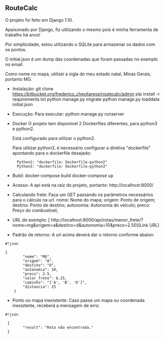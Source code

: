 ## **RouteCalc** ##

O projeto foi feito em Django 1.10.

Apaixonado por Django, fiz utilizando o mesmo pois é minha ferramenta de trabalho há anos!

Por simplicidade, estou utilizando o SQLite para armazenar os dados com os pontos.

O initial.json é um dump das coordenadas que foram passadas no exemplo no email.

Como nome no mapa, utilizei a sigla do meu estado natal, Minas Gerais, portanto MG.


* Instalação:
    git clone https://bitbucket.org/frederico_chevitarese/routecalc/admin
    pip install -r requirements.txt
    python manage.py migrate
    python manage.py loaddata initial.json


* Execução:
    Para executar: python manage.py runserver


* Docker
    O projeto tem disponível 2 Dockerfiles diferentes, para python3 e python2.

    Está configurado para utilizar o python2.

    Para utilizar python3, é necessário configurar a diretiva "dockerfile" apontando para o dockerfile desejado:

        Python2: "dockerfile: Dockerfile-python2"
        Python3: "dockerfile: Dockerfile-python3"


* Build:
    docker-compose build
    docker-compose up


* Acesso:
    A api está na raiz do projeto, portanto:
    http://localhost:8000/


* Calculando frete:
    Faça um GET passando os parâmetros necessários para o cálculo na url.
    nome: Nome do mapa;
    origem: Ponto de origem;
    destino: Ponto de destino;
    autonomia: Autonomia do veículo;
    preco: Preço do combustível;


* URL de exemplo:
   [ http://localhost:8000/api/rotas/menor_frete/?nome=mg&origem=a&destino=d&autonomia=10&preco=2.50](Link URL)



* Padrão de retorno:
    A url acima deverá dar o retorno conforme abaixo:
    
```
#!json

{
        "nome": "MG",
        "origem": "A",
        "destino": "D",
        "autonomia": 10,
        "preco": 2.5,
        "valor_frete": 6.25,
        "caminho": "['A', 'B', 'D']",
        "distancia": 25
    }

```


* Ponto ou mapa inexistente:
    Caso passe um mapa ou coordenada inexistente, receberá a mensagem de erro:
   
```
#!json

 {
        "result": "Rota não encontrada."
 }
```